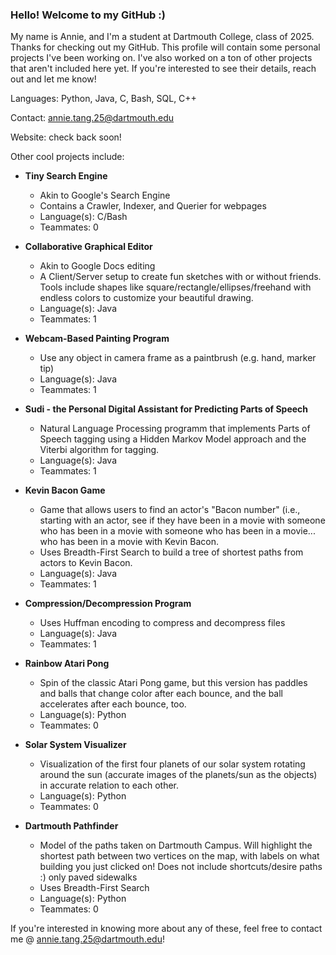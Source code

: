 ### Hello! Welcome to my GitHub :)

My name is Annie, and I'm a student at Dartmouth College, class of 2025. Thanks for checking out my GitHub. This profile will contain some personal projects I've been working on. I've also worked on a ton of other projects that aren't included here yet. If you're interested to see their details, reach out and let me know!

Languages: Python, Java, C, Bash, SQL, C++

Contact: annie.tang.25@dartmouth.edu

Website: check back soon!

Other cool projects include:

* **Tiny Search Engine**
  * Akin to Google's Search Engine
  * Contains a Crawler, Indexer, and Querier for webpages
  * Language(s): C/Bash
  * Teammates: 0

* **Collaborative Graphical Editor**
  * Akin to Google Docs editing
  * A Client/Server setup to create fun sketches with or without friends. Tools include shapes like square/rectangle/ellipses/freehand with endless colors to customize your beautiful drawing.
  * Language(s): Java
  * Teammates: 1

* **Webcam-Based Painting Program**
  * Use any object in camera frame as a paintbrush (e.g. hand, marker tip)
  * Language(s): Java
  * Teammates: 1

* **Sudi - the Personal Digital Assistant for Predicting Parts of Speech**
  * Natural Language Processing programm that implements Parts of Speech tagging using a Hidden Markov Model approach and the Viterbi algorithm for tagging.
  * Language(s): Java
  * Teammates: 1

* **Kevin Bacon Game**
  * Game that allows users to find an actor's "Bacon number" (i.e., starting with an actor, see if they have been in a movie with someone who has been in a movie with someone who has been in a movie... who has been in a movie with Kevin Bacon.
  * Uses Breadth-First Search to build a tree of shortest paths from actors to Kevin Bacon.
  * Language(s): Java
  * Teammates: 1

* **Compression/Decompression Program**
  * Uses Huffman encoding to compress and decompress files
  * Language(s): Java
  * Teammates: 1

* **Rainbow Atari Pong**
  * Spin of the classic Atari Pong game, but this version has paddles and balls that change color after each bounce, and the ball accelerates after each bounce, too.
  * Language(s): Python
  * Teammates: 0

* **Solar System Visualizer**
  * Visualization of the first four planets of our solar system rotating around the sun (accurate images of the planets/sun as the objects) in accurate relation to each other.
  * Language(s): Python
  * Teammates: 0

* **Dartmouth Pathfinder**
  * Model of the paths taken on Dartmouth Campus. Will highlight the shortest path between two vertices on the map, with labels on what building you just clicked on! Does not include shortcuts/desire paths :) only paved sidewalks
  * Uses Breadth-First Search
  * Language(s): Python
  * Teammates: 0

If you're interested in knowing more about any of these, feel free to contact me @ annie.tang.25@dartmouth.edu!

